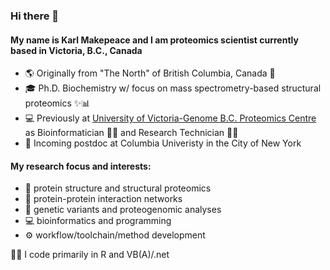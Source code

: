 ### Hi there 👋

#### My name is Karl Makepeace and I am proteomics scientist currently based in Victoria, B.C., Canada

- 🌎 Originally from "The North" of British Columbia, Canada 🍁
- 🎓 Ph.D. Biochemistry w/ focus on mass spectrometry-based structural proteomics ✨📊
- 💻 Previously at [University of Victoria-Genome B.C. Proteomics Centre](https://www.proteincentre.com/) as Bioinformatician 👨‍💻 and Research Technician 👨‍🔬
- 🗽 Incoming postdoc at Columbia Univeristy in the City of New York

#### My research focus and interests:
- 🧩 protein structure and structural proteomics
- 🔗 protein-protein interaction networks
- 🧬 genetic variants and proteogenomic analyses
- 💻 bioinformatics and programming
- ⚙️ workflow/toolchain/method development

👨‍💻 I code primarily in R and VB(A)/.net
<!-- 🐍 learning Python b/c it's eating the world -->
<!-- 
<img src="https://raw.githubusercontent.com/FortAwesome/Font-Awesome/6.x/svgs/brands/python.svg" width="32" height="32">
<img src="https://raw.githubusercontent.com/FortAwesome/Font-Awesome/6.x/svgs/brands/r-project.svg" width="32" height="32">
-->

<!--
- 🌱 My current goal is to complete a proteogenomic-focused R package and make it available on [CRAN](https://cran.r-project.org/) (or [Bioconductor](https://bioconductor.org/))
-->

<!--
**karlmakepeace/karlmakepeace** is a ✨ _special_ ✨ repository because its `README.md` (this file) appears on your GitHub profile.

Here are some ideas to get you started:

- 🔭 I’m currently working on ...
- 🌱 I’m currently learning ...
- 👯 I’m looking to collaborate on ...
- 🤔 I’m looking for help with ...
- 💬 Ask me about ...
- 📫 How to reach me: ...
- 😄 Pronouns: ...
- ⚡ Fun fact: ...
-->

